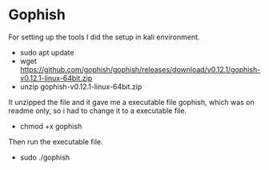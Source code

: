 # Gophish
For setting up the tools I did the setup in kali environment.

- sudo apt update
- wget https://github.com/gophish/gophish/releases/download/v0.12.1/gophish-v0.12.1-linux-64bit.zip
- unzip gophish-v0.12.1-linux-64bit.zip

It unzipped the file and it gave me a executable file gophish, which was on readme only, so i had to change it to a executable file.
- chmod +x gophish
  
Then run the executable file.
- sudo ./gophish

